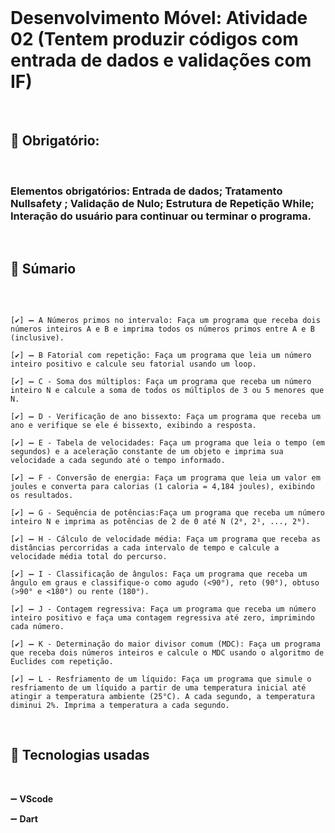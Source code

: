 
<br>

# Desenvolvimento Móvel: Atividade 02 (Tentem produzir códigos com entrada de dados e validações com IF)

<br>


## 📜 Obrigatório:

<br>

###  Elementos obrigatórios: Entrada de dados;  Tratamento Nullsafety ; Validação de Nulo;  Estrutura de Repetição While; Interação do usuário para continuar ou terminar o programa.

<br>

## 📍 Súmario

<br>

```

[✔️] ➖ A Números primos no intervalo: Faça um programa que receba dois números inteiros A e B e imprima todos os números primos entre A e B (inclusive).

[✔️] ➖ B Fatorial com repetição: Faça um programa que leia um número inteiro positivo e calcule seu fatorial usando um loop.

[✔️] ➖ C - Soma dos múltiplos: Faça um programa que receba um número inteiro N e calcule a soma de todos os múltiplos de 3 ou 5 menores que N.

[✔️] ➖ D - Verificação de ano bissexto: Faça um programa que receba um ano e verifique se ele é bissexto, exibindo a resposta.

[✔️] ➖ E - Tabela de velocidades: Faça um programa que leia o tempo (em segundos) e a aceleração constante de um objeto e imprima sua velocidade a cada segundo até o tempo informado.

[✔️] ➖ F - Conversão de energia: Faça um programa que leia um valor em joules e converta para calorias (1 caloria = 4,184 joules), exibindo os resultados.

[✔️] ➖ G - Sequência de potências:Faça um programa que receba um número inteiro N e imprima as potências de 2 de 0 até N (2⁰, 2¹, ..., 2ᴺ).

[✔️] ➖ H - Cálculo de velocidade média: Faça um programa que receba as distâncias percorridas a cada intervalo de tempo e calcule a velocidade média total do percurso.

[✔️] ➖ I - Classificação de ângulos: Faça um programa que receba um ângulo em graus e classifique-o como agudo (<90°), reto (90°), obtuso (>90° e <180°) ou rente (180°).

[✔️] ➖ J - Contagem regressiva: Faça um programa que receba um número inteiro positivo e faça uma contagem regressiva até zero, imprimindo cada número.

[✔️] ➖ K - Determinação do maior divisor comum (MDC): Faça um programa que receba dois números inteiros e calcule o MDC usando o algoritmo de Euclides com repetição.

[✔️] ➖ L - Resfriamento de um líquido: Faça um programa que simule o resfriamento de um líquido a partir de uma temperatura inicial até atingir a temperatura ambiente (25°C). A cada segundo, a temperatura diminui 2%. Imprima a temperatura a cada segundo.

```

<br>

## 🔵  Tecnologias usadas 

<br>

➖ **VScode**

➖ **Dart**

<br>